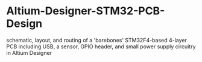 # Altium-Designer-STM32-PCB-Design

schematic, layout, and routing of a 'barebones' STM32F4-based 4-layer PCB including USB, a sensor, GPIO header, and small power supply circuitry in Altium Designer
